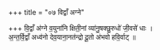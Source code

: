 +++
title = "०७ विद्वाँ अग्ने"

+++
वि॒द्वाँ अ॑ग्ने व॒युना॑नि क्षिती॒नां व्या॑नु॒षक्छु॒रुधो॑ जी॒वसे॑ धाः ।  
अ॒न्त॒र्वि॒द्वाँ अध्व॑नो देव॒याना॒नत॑न्द्रो दू॒तो अ॑भवो हवि॒र्वाट् ॥